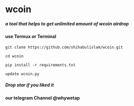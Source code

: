 # wcoin
##### a tool that helps to get unlimited amount of wcoin airdrop
#### use Termux or Terminal  

 ``` 
 git clone https://github.com/shihabulislam/wcoin.git
```
 ``` 
 cd wcoin
```
 ``` 
 pip install -r requirements.txt
```
 ```
 update wcoin.py
```

##### Drop star if you liked it
#### our telegram Channel @whywetap


















